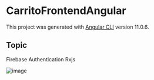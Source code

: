 # CarritoFrontendAngular

This project was generated with [Angular CLI](https://github.com/angular/angular-cli) version 11.0.6.

## Topic

  Firebase Authentication
  Rxjs

![image](https://user-images.githubusercontent.com/33745675/134844975-4908bbaa-505f-439a-9ceb-d76da1b99fb2.png)

